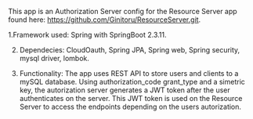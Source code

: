 This app is an Authorization Server config for the Resource Server app found here:
https://github.com/Ginitoru/ResourceServer.git.
 
1.Framework used: Spring with SpringBoot 2.3.11.
 
2. Dependecies: CloudOauth,  Spring JPA, Spring web, Spring security, mysql driver, lombok.
 
4. Functionality:
The app uses REST API to store users and clients to a mySQL database.
Using authorization_code grant_type and a simetric key, the autorization server generates a 
JWT token after the user authenticates on the server. This JWT token is used on the Resource 
Server to access the endpoints depending on the users autorization.
